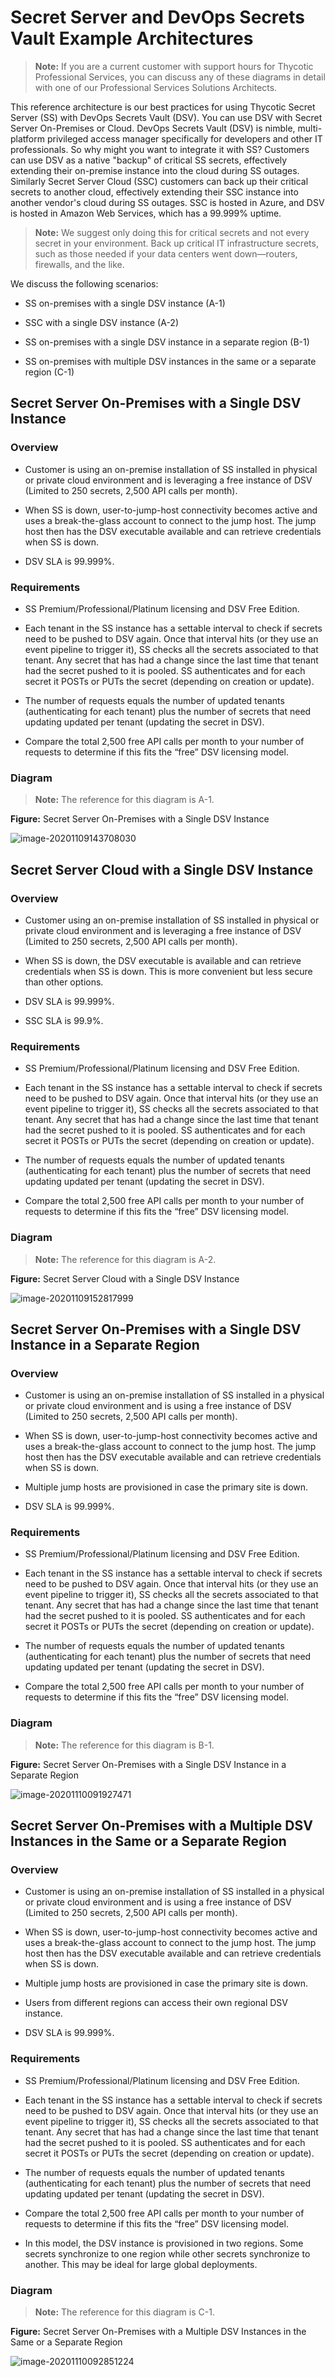 [title]: # (Secret Server and DevOps Secrets Vault Example Architectures)
[tags]: # (DevOps Secrets Vault, Architecture, Integration, DSV)
[priority]: # (1000)

# Secret Server and DevOps Secrets Vault Example Architectures

> **Note:** If you are a current customer with support hours for Thycotic Professional Services, you can discuss any of these diagrams in detail with one of our Professional Services Solutions Architects.

This reference architecture is our best practices for using Thycotic Secret Server (SS) with DevOps Secrets Vault (DSV). You can use DSV with Secret Server On-Premises or Cloud. DevOps Secrets Vault (DSV) is nimble, multi-platform privileged access manager specifically for developers and other IT professionals. So why might you want to integrate it with SS? Customers can use DSV as a native "backup" of critical SS secrets, effectively extending their on-premise instance into the cloud during SS outages. Similarly Secret Server Cloud (SSC) customers can back up their critical secrets to another cloud, effectively extending their SSC instance into another vendor's cloud during SS outages. SSC is hosted in Azure, and DSV is hosted in Amazon Web Services, which has a 99.999% uptime.

> **Note:** We suggest only doing this for critical secrets and not every secret in your environment. Back up critical IT infrastructure secrets, such as those needed if your data centers went down—routers, firewalls, and the like.

We discuss the following scenarios:

- SS on-premises with a single DSV instance (A-1)

- SSC with a single DSV instance (A-2)

- SS on-premises with a single DSV instance in a separate region (B-1)

- SS on-premises with multiple DSV instances in the same or a separate region (C-1)

## Secret Server On-Premises with a Single DSV Instance

### Overview

- Customer is using an on-premise installation of SS installed in physical or private cloud environment and is leveraging a free instance of DSV (Limited to 250 secrets, 2,500 API calls per month).

- When SS is down, user-to-jump-host connectivity becomes active and uses a break-the-glass account to connect to the jump host. The jump host then has the DSV executable available and can retrieve credentials when SS is down.

- DSV SLA is 99.999%.

### Requirements

- SS Premium/Professional/Platinum licensing and DSV Free Edition.

- Each tenant in the SS instance has a settable interval  to check if secrets need to be pushed to DSV again. Once that interval hits (or they use an event pipeline to trigger it), SS checks all the secrets associated to that tenant. Any secret that has had a change since the last time that tenant had the secret pushed to it is pooled. SS authenticates and for each secret it POSTs or PUTs the secret (depending on creation or update).

- The number of requests equals the number of updated tenants (authenticating for each tenant) plus the number of secrets that need updating updated per tenant (updating the secret in DSV).

- Compare the total 2,500 free API calls per month to your number of requests to determine if this fits the “free” DSV licensing model.


### Diagram

> **Note:** The reference for this diagram is A-1.

**Figure:** Secret Server On-Premises with a Single DSV Instance

![image-20201109143708030](images/image-20201109143708030.png)

## Secret Server Cloud with a Single DSV Instance

### Overview

- Customer using an on-premise installation of SS installed in physical or private cloud environment and is leveraging a free instance of DSV (Limited to 250 secrets, 2,500 API calls per month).

- When SS is down, the DSV executable is available and can retrieve credentials when SS is down. This is more convenient but less secure than other options.

- DSV SLA is 99.999%.

- SSC SLA is 99.9%.

### Requirements

- SS Premium/Professional/Platinum licensing and DSV Free Edition.

- Each tenant in the SS instance has a settable interval  to check if secrets need to be pushed to DSV again. Once that interval hits (or they use an event pipeline to trigger it), SS checks all the secrets associated to that tenant. Any secret that has had a change since the last time that tenant had the secret pushed to it is pooled. SS authenticates and for each secret it POSTs or PUTs the secret (depending on creation or update).

- The number of requests equals the number of updated tenants (authenticating for each tenant) plus the number of secrets that need updating updated per tenant (updating the secret in DSV).

- Compare the total 2,500 free API calls per month to your number of requests to determine if this fits the “free” DSV licensing model.


### Diagram

> **Note:** The reference for this diagram is A-2.

**Figure:** Secret Server Cloud with a Single DSV Instance

![image-20201109152817999](images/image-20201109152817999.png)

## Secret Server On-Premises with a Single DSV Instance in a Separate Region

### Overview

- Customer is using an on-premise installation of SS installed in a physical or private cloud environment and is using a free instance of DSV (Limited to 250 secrets, 2,500 API calls per month).

- When SS is down, user-to-jump-host connectivity becomes active and uses a break-the-glass account to connect to the jump host. The jump host then has the DSV executable available and can retrieve credentials when SS is down.

- Multiple jump hosts are provisioned in case the primary site is down.

- DSV SLA is 99.999%.

### Requirements

- SS Premium/Professional/Platinum licensing and DSV Free Edition.

- Each tenant in the SS instance has a settable interval  to check if secrets need to be pushed to DSV again. Once that interval hits (or they use an event pipeline to trigger it), SS checks all the secrets associated to that tenant. Any secret that has had a change since the last time that tenant had the secret pushed to it is pooled. SS authenticates and for each secret it POSTs or PUTs the secret (depending on creation or update).

- The number of requests equals the number of updated tenants (authenticating for each tenant) plus the number of secrets that need updating updated per tenant (updating the secret in DSV).

- Compare the total 2,500 free API calls per month to your number of requests to determine if this fits the “free” DSV licensing model.

### Diagram

> **Note:** The reference for this diagram is B-1.

**Figure:** Secret Server On-Premises with a Single DSV Instance in a Separate Region

![image-20201110091927471](images/image-20201110091927471.png)

## Secret Server On-Premises with a Multiple DSV Instances in the Same or a Separate Region

### Overview

- Customer is using an on-premise installation of SS installed in a physical or private cloud environment and is using a free instance of DSV (Limited to 250 secrets, 2,500 API calls per month).

- When SS is down, user-to-jump-host connectivity becomes active and uses a break-the-glass account to connect to the jump host. The jump host then has the DSV executable available and can retrieve credentials when SS is down.

- Multiple jump hosts are provisioned in case the primary site is down.

- Users from different regions can access their own regional DSV instance.

- DSV SLA is 99.999%.

### Requirements

- SS Premium/Professional/Platinum licensing and DSV Free Edition.

- Each tenant in the SS instance has a settable interval  to check if secrets need to be pushed to DSV again. Once that interval hits (or they use an event pipeline to trigger it), SS checks all the secrets associated to that tenant. Any secret that has had a change since the last time that tenant had the secret pushed to it is pooled. SS authenticates and for each secret it POSTs or PUTs the secret (depending on creation or update).

- The number of requests equals the number of updated tenants (authenticating for each tenant) plus the number of secrets that need updating updated per tenant (updating the secret in DSV).

- Compare the total 2,500 free API calls per month to your number of requests to determine if this fits the “free” DSV licensing model.

- In this model, the DSV instance is provisioned in two regions. Some secrets synchronize to one region while other secrets synchronize to another. This may be ideal for large global deployments.


### Diagram

> **Note:** The reference for this diagram is C-1.

**Figure:** Secret Server On-Premises with a Multiple DSV Instances in the Same or a Separate Region

![image-20201110092851224](images/image-20201110092851224.png)